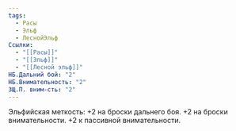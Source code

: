 ```yaml
---
tags:
  - Расы
  - Эльф
  - ЛеснойЭльф
Ссылки:
  - "[[Расы]]"
  - "[[Эльф]]"
  - "[[Лесной эльф]]"
НБ.Дальний бой: "2"
НБ.Внимательность: "2"
ЗЩ.П. вним-сть: "2"
---
```

Эльфийская меткость:
+2 на броски дальнего боя. 
+2 на броски внимательности.
+2 к пассивной внимательности.











